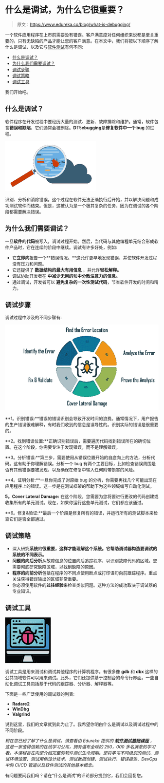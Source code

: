 # 什么是调试，为什么它很重要？

> 原文：<https://www.edureka.co/blog/what-is-debugging/>

一个软件应用程序在上市前需要没有错误。客户满意度对任何组织来说都是至关重要的，只有无缺陷的产品才能让您的客户满意。在本文中，我们将按以下顺序了解什么是调试，以及它与[软件测试](https://www.edureka.co/blog/software-testing-tutorial/)有何不同:

*   [什么是调试？](#debugging)
*   [为什么我们需要调试？](#whydebugging)
*   [调试步骤](#debuggingsteps)
*   [调试策略](#debuggingstrategies)
*   [调试工具](#debuggingtools)

我们开始吧。

## **什么是调试？**

软件程序在开发过程中要经历大量的测试、更新、故障排除和维护。通常，软件包含**错误和缺陷**，它们通常会被删除。**D**T5**ebugging**是**修复软件中一个 bug** 的过程。

![debugging - what is debugging- edureka](img/276f6dfb0d3e59d481c601c926275854.png)

识别、分析和消除错误。这个过程在软件无法正确执行后开始，并以解决问题和成功测试软件而结束。但是，这被认为是一个极其复杂的任务，因为在调试的各个阶段都需要解决错误。

## **为什么我们需要调试？**

一旦**软件**的**代码**被写入，调试过程开始。然后，当代码与其他编程单元结合形成软件产品时，它在连续的阶段中继续。调试有许多好处，例如:

*   它**立即向**报告一个**错误情况。**这允许更早地发现错误，并使软件开发过程没有压力和问题。
*   它还提供了  **数据结构的最大有用信息** ，并允许**轻松解释。**
*   调试协助开发者在  **中减少无用的**和**中分散注意力的信息。**
*   通过调试，开发者可以  **避免复杂的一次性测试代码**，节省软件开发的时间和精力。

## **调试步骤**

调试过程中涉及的不同步骤有:

![debuuging steps - what is debugging - edureka](img/03be2d8639f2ff40c1f18a6f97020ebe.png)

**1。识别错误:**错误的错误识别会导致开发时间的浪费。通常情况下，用户报告的生产错误很难解释，有时我们收到的信息是误导性的。识别实际的错误是很重要的。

**2。找到错误位置:**正确识别错误后，需要遍历代码找到错误所在的确切位置。在这个阶段，你需要专注于发现错误，而不是理解错误。

**3。分析错误:**第三步，需要使用从错误位置开始的自底向上的方法，分析代码。这有助于你理解错误。分析一个 bug 有两个主要目标，比如检查错误周围是否有其他错误要被发现，以及确保在修复中输入任何附带损害的风险。

**4。证明分析:**一旦你完成了对原始 bug 的分析，你需要再找几个可能出现在应用程序上的错误。这一步是在测试框架的帮助下为这些领域编写自动化测试。

**5。Cover Lateral Damage:** 在这个阶段，您需要为您将要进行更改的代码创建或收集所有的单元测试。现在，如果你运行这些单元测试，它们都应该通过。

**6。修复&验证:**最后一个阶段是修复所有的错误，并运行所有的测试脚本来检查它们是否全部通过。

## **调试策略**

*   深入研究**系统**的**很重要，这样才能理解这个系统。它帮助调试器构造要调试的系统的不同表示。**
*   **问题的向后分析**从故障信息的位置向后追踪程序，以识别故障代码的区域。您需要彻底研究缺陷区域，以找到缺陷的原因。
*   **程序的向前分析**包括在程序的不同点使用断点或打印语句向前跟踪程序。重点关注获得错误输出的区域非常重要。
*   你必须使用软件的**过往经验**来检查类似问题。这种方法的成功取决于调试器的专业知识。

## **调试工具**

![Debugging tools - what is debugging - edureka](img/6f49557ef065a55a83eb6cbe8927d79c.png)

调试工具是用来测试和调试其他程序的计算机程序。有很多像 **gdb** 和 **dbx** 这样的公共领域软件可以用来调试。此外，它们还提供基于控制台的命令行界面。一些自动化调试工具包括基于代码的跟踪器、分析器、解释器等。

下面是一些广泛使用的调试器的列表:

*   **Radare2**
*   **WinDbg**
*   **Valgrind**

说到这里，我们的文章就到此为止了。我希望你明白什么是调试以及调试过程中的不同阶段。

*现在您已经了解了什么是调试，请查看由 Edureka 提供的 [**软件测试基础课程**](https://www.edureka.co/software-testing-fundamentals-training) ，这是一家值得信赖的在线学习公司，拥有遍布全球的 250，000 多名满意的学习者。本课程旨在向您介绍完整的软件测试生命周期。您将学习不同级别的测试、测试环境设置、测试用例设计技术、测试数据创建、测试执行、错误报告、DevOps 中的 CI/CD 管道以及软件测试的其他基本概念。*

有问题要问我们吗？请在“什么是调试”的评论部分提到它，我们会回复您。
